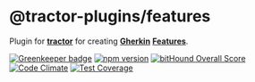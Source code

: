 # @tractor-plugins/features

Plugin for [**tractor**](https://github.com/TradeMe/tractor) for creating  [**Gherkin**](https://github.com/cucumber/cucumber/wiki/Gherkin) [**Features**](https://github.com/cucumber/cucumber/wiki/Feature-Introduction).

[![Greenkeeper badge](https://badges.greenkeeper.io/phenomnomnominal/tractor-plugin-features.svg)](https://greenkeeper.io/)
[![npm version](https://img.shields.io/npm/v/@tractor-plugins/features.svg)](https://www.npmjs.com/package/@tractor-plugins/features)
[![bitHound Overall Score](https://www.bithound.io/github/phenomnomnominal/tractor-plugin-features/badges/score.svg)](https://www.bithound.io/github/phenomnomnominal/tractor-plugin-features)
[![Code Climate](https://codeclimate.com/github/phenomnomnominal/tractor-plugin-features/badges/gpa.svg)](https://codeclimate.com/github/phenomnomnominal/tractor-plugin-features)
[![Test Coverage](https://codeclimate.com/github/phenomnomnominal/tractor-plugin-features/coverage.svg)](https://codeclimate.com/github/phenomnomnominal/tractor-plugin-features/coverage)
